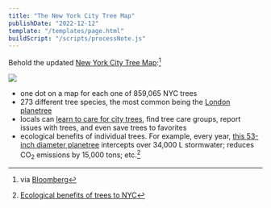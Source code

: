 ```yaml
---
title: "The New York City Tree Map"
publishDate: "2022-12-12"
template: "/templates/page.html"
buildScript: "/scripts/processNote.js"
---
```


Behold the updated [New York City Tree Map](https://tree-map.nycgovparks.org/):[^1]

![](/static/images/2022-12-12-new-york-city-tree-map.webp)

- one dot on a map for each one of 859,065 NYC trees
- 273 different tree species, the most common being the [London planetree](https://tree-map.nycgovparks.org/tree-map/species/66603)
- locals can [learn to care for city trees](https://tree-map.nycgovparks.org/tree-map/learn), find tree care groups, report issues with trees, and even save trees to favorites
- ecological benefits of individual trees. For example, every year, [this 53-inch diameter planetree](https://tree-map.nycgovparks.org/tree-map/tree/3362469) intercepts over 34,000 L stormwater; reduces CO<sub>2</sub> emissions by 15,000 tons; etc.[^2]

[^1]: via [Bloomberg](https://www.bloomberg.com/news/articles/2022-12-09/mapping-new-york-city-s-trees-now-with-more-trees)
[^2]: [Ecological benefits of trees to NYC](https://tree-map.nycgovparks.org/tree-map/learn/benefits)
